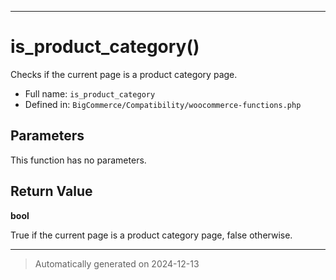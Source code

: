 ***

# is_product_category()

Checks if the current page is a product category page.




* Full name: `is_product_category`
* Defined in: `BigCommerce/Compatibility/woocommerce-functions.php`

## Parameters

This function has no parameters.

## Return Value

**bool**

True if the current page is a product category page, false otherwise.

***
> Automatically generated on 2024-12-13
